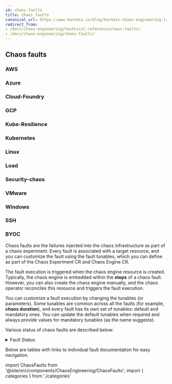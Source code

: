 ```yaml
---
id: chaos-faults
title: Chaos faults
canonical_url: https://www.harness.io/blog/harness-chaos-engineering-landscape
redirect_from:
- /docs/chaos-engineering/technical-reference/chaos-faults/
- /docs/chaos-engineering/chaos-faults/
---
```



<div style={{display: 'none'}}>


## Chaos faults

### AWS

### Azure

### Cloud-Foundry

### GCP

### Kube-Resilience

### Kubernetes

### Linux

### Load

### Security-chaos

### VMware

### Windows

### SSH

### BYOC

</div>

Chaos faults are the failures injected into the chaos infrastructure as part of a chaos experiment. Every fault is associated with a target resource, and you can customize the fault using the fault tunables, which you can define as part of the Chaos Experiment CR and Chaos Engine CR.

The fault execution is triggered when the chaos engine resource is created. Typically, the chaos engine is embedded within the **steps** of a chaos fault. However, you can also create the chaos engine manually, and the chaos operator reconciles this resource and triggers the fault execution.

You can customize a fault execution by changing the tunables (or parameters). Some tunables are common across all the faults (for example, **chaos duration**), and every fault has its own set of tunables: default and mandatory ones. You can update the default tunables when required and always provide values for mandatory tunables (as the name suggests).

Various status of chaos faults are described below:

<details>
<summary> Fault Status </summary>

	Fault status indicates the current status of the fault executed as a part of the chaos experiment. A fault can have 0, 1, or more associated [probes](/docs/chaos-engineering/use-harness-ce/probes/). Other steps in a chaos experiment include resource creation and cleanup.

	In a chaos experiment, a fault can be in one of six different states. It transitions from **running**, **stopped** or **skipped** to **completed**, **completed with error** or **error** state.

	- **Running**: The fault is currently being executed.
	- **Stopped**: The fault stopped after running for some time.
	- **Skipped**: The fault skipped, that is, the fault is not executed.
	- **Completed**: The fault completes execution without any **failed** or **N/A** probe statuses.
	- **Completed with Error**: When the fault completes execution with at least one **failed** probe status but no **N/A** probe status, it is considered to be **completed with error**.
	- **Error**: When the fault completes execution with at least one **N/A** probe status, it is considered to be **error** because you can't determine if the probe status was **passed** or **failed**. A fault is considered to be in an **error** state when it has 0 probes because there are no health checks to validate the sanity of the chaos experiment.

</details>

Below are tables with links to individual fault documentation for easy navigation.

<!-- Custom component -->

import ChaosFaults from '@site/src/components/ChaosEngineering/ChaosFaults';
import { categories } from './categories'

<ChaosFaults categories={categories} />
